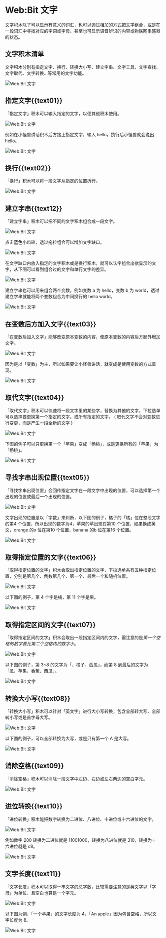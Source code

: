 # Web:Bit 文字

文字积木除了可以显示有意义的词汇，也可以透过相加的方式把文字组合，或是在一段词汇中寻找对应的字词或字母，甚至也可显示语音辨识的内容或物联网串感器的状态。

## 文字积木清单

文字积木分别有指定文字、换行、转换大小写、建立字串、文字工具、文字查找、文字取代、文字转换...等常用的文字功能。

![Web:Bit 文字](../../../../media/zh-cn/education/basic/text-01.jpg)

## 指定文字{{text01}}

「指定文字」积木可以输入指定的文字，以便其他积木使用。

![Web:Bit 文字](../../../../media/zh-cn/education/basic/text-02.jpg)

例如在小怪兽讲话积木后方接上指定文字，输入 hello，执行后小怪兽就会说出 hello。

![Web:Bit 文字](../../../../media/zh-cn/education/basic/text-03.jpg)

## 换行{{text02}}

「换行」积木可以将一段文字从指定的位置折行。

![Web:Bit 文字](../../../../media/zh-cn/education/basic/text-04.jpg)

## 建立字串{{text12}}

「建立字串」积木可以把不同的文字积木组合成一段文字。

![Web:Bit 文字](../../../../media/zh-cn/education/basic/text-05.jpg)

点击蓝色小齿轮，透过拖拉组合可以增加文字缺口。

![Web:Bit 文字](../../../../media/zh-cn/education/basic/text-06.gif)

在文字缺口内放入指定的文字积木或是换行积木，就可以认字组合出欲显示的文字，从下图可以看到组合过的文字和单行文字的差异。

![Web:Bit 文字](../../../../media/zh-cn/education/basic/text-07.jpg)

建立字串也可以用来组合两个变数，例如变数 a 为 hello，变数 b 为 world，透过建立字串就能将两个变数组合为中间换行的 hello world。

![Web:Bit 文字](../../../../media/zh-cn/education/basic/text-08.jpg)

## 在变数后方加入文字{{text03}}

「在变数后加入文字」能够改变原本变数的内容，使原本变数的内容后方额外增加文字。

![Web:Bit 文字](../../../../media/zh-cn/education/basic/text-09.jpg)

因为是以「变数」为主，所以如果要让小怪兽讲话，就变成是使用变数的方式呈现。

![Web:Bit 文字](../../../../media/zh-cn/education/basic/text-10.jpg)


## 取代文字{{text04}}

「取代文字」积木可以快速将一段文字里的某些字，替换为其他的文字，下拉选单可以选择要更换第一个指定的文字，或所有指定的文字。 ( 取代文字不会对变数进行变更，而是产生一段全新的文字 )

![Web:Bit 文字](../../../../media/zh-cn/education/basic/text-11.jpg)

下图的例子可以只更换第一个「苹果」变成「杨桃」，或是更换所有的「苹果」为「杨桃」。

![Web:Bit 文字](../../../../media/zh-cn/education/basic/text-12.jpg)

## 寻找字串出现位置{{text05}}

「寻找字串出现位置」会回传指定文字在一段文字中出现的位置，可以选择第一个出现的位置或最后一个出现的位置。

![Web:Bit 文字](../../../../media/zh-cn/education/basic/text-13.jpg)

文字出现的位置是以「字数」来判断，以下图的例子，橘子的「橘」位在整段文字的第4 个位置，所以出现的数字为4，苹果的苹出现在第10 个位置，如果换成英文，orange 的o 位在第10 个位置，banana 的b 位在第16 个位置。

![Web:Bit 文字](../../../../media/zh-cn/education/basic/text-14.jpg)

## 取得指定位置的文字{{text06}}

「取得指定位置的文字」积木会取出指定位置的文字，下拉选单共有五种指定位置，分别是第几个、倒数第几个、第一个、最后一个和随机位置。

![Web:Bit 文字](../../../../media/zh-cn/education/basic/text-15.jpg)

以下图的例子，第 4 个字是橘，第 11 个字是果。

![Web:Bit 文字](../../../../media/zh-cn/education/basic/text-16.jpg)


## 取得指定区间的文字{{text07}}

「取得指定区间的文字」积木会取出一段指定区间内的文字，需注意的是*第一个空格的数字要比第二个空格内的数字小*。

![Web:Bit 文字](../../../../media/zh-cn/education/basic/text-17.jpg)

以下图的例子，第 3~8 的文字为「、橘子、西瓜」，而第 8 到最后的文字为「瓜、苹果、香蕉、西瓜」。

![Web:Bit 文字](../../../../media/zh-cn/education/basic/text-18.jpg)


## 转换大小写{{text08}}

「转换大小写」积木可以针对「英文字」进行大小写转换，包含全部转大写、全部转小写或是首字母大写。

![Web:Bit 文字](../../../../media/zh-cn/education/basic/text-19.jpg)

以下图的例子，可以全部转换为大写，或是只有第一个 A 是大写。

![Web:Bit 文字](../../../../media/zh-cn/education/basic/text-20.jpg)


## 消除空格{{text09}}

「消除空格」积木可以消除一段文字中左边、右边或左右两边的空白字元。

![Web:Bit 文字](../../../../media/zh-cn/education/basic/text-21.jpg)

## 进位转换{{text10}}

「进位转换」积木能把数字转换为二进位、八进位、十进位或十六进位的文字。

![Web:Bit 文字](../../../../media/zh-cn/education/basic/text-22.jpg)

例如数字 200 转换为二进位就是 11001000，转换为八进位就是 310，转换为十六进位就是 c8。

![Web:Bit 文字](../../../../media/zh-cn/education/basic/text-23.jpg)

## 文字长度{{text11}}

「文字长度」积木可以取得一串文字的总字数，比较需要注意的是英文字以「字母」为单位，且空白也算是一个字元。

![Web:Bit 文字](../../../../media/zh-cn/education/basic/text-24.jpg)

以下图为例，「一个苹果」的文字长度为 4，「An apple」因为包含空格，所以文字长度为 8。

![Web:Bit 文字](../../../../media/zh-cn/education/basic/text-25.jpg)